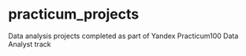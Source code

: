 # practicum_projects
Data analysis projects completed as part of Yandex Practicum100 Data Analyst track
